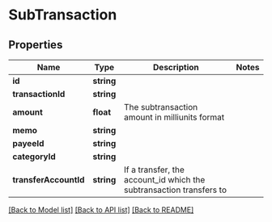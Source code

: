 # SubTransaction

## Properties
Name | Type | Description | Notes
------------ | ------------- | ------------- | -------------
**id** | **string** |  | 
**transactionId** | **string** |  | 
**amount** | **float** | The subtransaction amount in milliunits format | 
**memo** | **string** |  | 
**payeeId** | **string** |  | 
**categoryId** | **string** |  | 
**transferAccountId** | **string** | If a transfer, the account_id which the subtransaction transfers to | 

[[Back to Model list]](../README.md#documentation-for-models) [[Back to API list]](../README.md#documentation-for-api-endpoints) [[Back to README]](../README.md)


